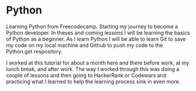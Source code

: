 # Python
Learning Python from Freecodecamp.
Starting my journey to become a Python developer.
In theses and coming lessons I will be learning the basics of Python as a 
beginner.
As I learn Python I will be able to learn Git to save my code on my local machine and Github to push my code to 
the Python.get respository.

I worked at this tutorial for about a month here and there before work, at my lunch break, and after work.
The way I worked through this was doing a couple of lessons and then going to HackerRank or Codewars and practicing what I learned
to help the learning process sink in even more.

